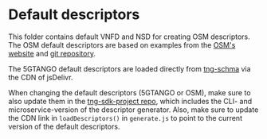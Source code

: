 # Default descriptors

This folder contains default VNFD and NSD for creating OSM descriptors. The OSM default descriptors are based on examples from the [OSM's website](https://osm.etsi.org/wikipub/index.php/Reference_VNF_and_NS_Descriptors_(Release_THREE)) and [git repository](https://osm.etsi.org/gitweb/?p=osm/devops.git;a=tree;f=descriptor-packages;h=415663e8a79101851d4ae20a23d8ec057bdd3a71;hb=HEAD).

The 5GTANGO default descriptors are loaded directly from [tng-schma](https://github.com/sonata-nfv/tng-schema) via the CDN of jsDelivr. 

When changing the default descriptors (5GTANGO or OSM), make sure to also update them in the [tng-sdk-project repo](https://github.com/sonata-nfv/tng-sdk-project/tree/master/src/tngsdk/descriptorgen/default-descriptors), which includes the CLI- and microservice-version of the descriptor generator. Also, make sure to update the CDN link in `loadDescriptors()` in `generate.js` to point to the current version of the default descriptors.
